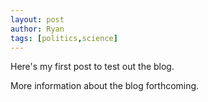 ```yaml
---
layout: post
author: Ryan
tags: [politics,science]
---
```

Here's my first post to test out the blog.

More information about the blog forthcoming.